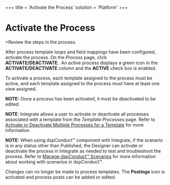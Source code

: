 +++
title = 'Activate the Process'
solution = 'Platform'
+++

# Activate the Process

<span id="Post Data using a BDC Script Steps" class="popUpLink">\>Review
the steps in the process. </span>

After process template loops and field mappings have been configured,
activate the process. On the *Process* page, click
**ACTIVATE/DEACTIVATE**.  An active process displays a green icon in the
**ACTIVATE/DEACTIVATE** column and the **ACTIVE** check box is enabled.

To activate a process, each template assigned to the process must be
active, and each template assigned to the process must have at least one
view assigned.

**NOTE:** Once a process has been activated, it must be deactivated to
be edited.

**NOTE**: Integrate allows a user to activate or deactivate all
processes associated with a template from the *Template Processes* page.
Refer to [Activate or Deactivate Multiple Processes for a
Template](ActivateDeactivateMultProc) for more information.

<span style="font-weight: bold;">NOTE:</span> When using dspConduct™
component with Integrate, if the scenario is in any status other than
Published, the Designer can activate or deactivate the process in
Integrate as needed to test and troubleshoot the process. Refer to
[Manage dspConduct™
Scenarios](../../../Master_Data_Mgmt/dspConduct/Use_Cases/Manage_Scenarios)
for more information about working with scenarios in dspConduct™.

Changes can no longer be made to process templates. The **Postings**
icon is activated and process posts can be added or edited.
